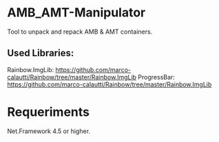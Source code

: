 # AMB_AMT-Manipulator
Tool to unpack and repack AMB &amp; AMT containers.

## Used Libraries:
Rainbow.ImgLib: https://github.com/marco-calautti/Rainbow/tree/master/Rainbow.ImgLib
ProgressBar: https://github.com/marco-calautti/Rainbow/tree/master/Rainbow.ImgLib

# Requeriments
Net.Framework 4.5 or higher.
